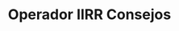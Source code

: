 ---
title: "Operador IIRR Consejos"  # Add a page title.
summary: "Consejos para Operador de IIRR."  # Add a page description.
type: "widget_page"  # Page type is a Widget Page
url: "recursos-fisica-quimica/radiofisica/operador-IIRR/consejos"
---